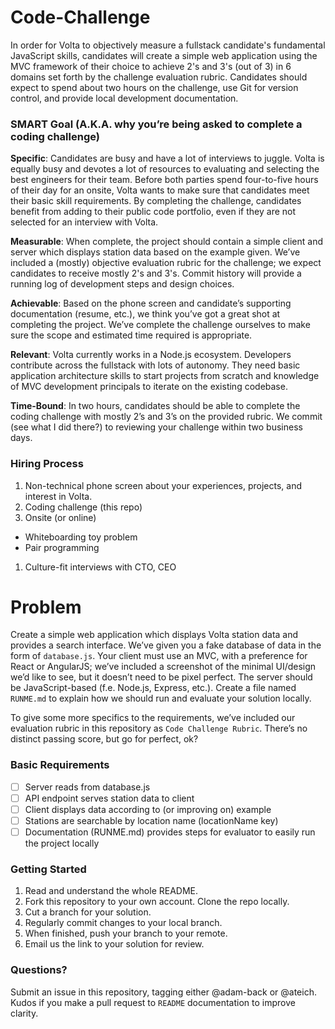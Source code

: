 # Code-Challenge

In order for Volta to objectively measure a fullstack candidate's fundamental JavaScript skills, candidates will create a simple web application using the MVC framework of their choice to achieve 2's and 3's (out of 3) in 6 domains set forth by the challenge evaluation rubric. Candidates should expect to spend about two hours on the challenge, use Git for version control, and provide local development documentation.

### SMART Goal (A.K.A. why you’re being asked to complete a coding challenge)

**Specific**: Candidates are busy and have a lot of interviews to juggle. Volta is equally busy and devotes a lot of resources to evaluating and selecting the best engineers for their team. Before both parties spend four-to-five hours of their day for an onsite, Volta wants to make sure that candidates meet their basic skill requirements. By completing the challenge, candidates benefit from adding to their public code portfolio, even if they are not selected for an interview with Volta.

**Measurable**: When complete, the project should contain a simple client and server which displays station data based on the example given. We’ve included a (mostly) objective evaluation rubric for the challenge; we expect candidates to receive mostly 2's and 3's. Commit history will provide a running log of development steps and design choices.

**Achievable**: Based on the phone screen and candidate’s supporting documentation (resume, etc.), we think you’ve got a great shot at completing the project. We’ve complete the challenge ourselves to make sure the scope and estimated time required is appropriate.

**Relevant**: Volta currently works in a Node.js ecosystem. Developers contribute across the fullstack with lots of autonomy. They need basic application architecture skills to start projects from scratch and knowledge of MVC development principals to iterate on the existing codebase.

**Time-Bound**: In two hours, candidates should be able to complete the coding challenge with mostly 2’s and 3’s on the provided rubric. We commit (see what I did there?) to reviewing your challenge within two business days.

### Hiring Process

1. Non-technical phone screen about your experiences, projects, and interest in Volta.
1. Coding challenge (this repo)
1. Onsite (or online)
 - Whiteboarding toy problem
 - Pair programming
1. Culture-fit interviews with CTO, CEO

# Problem

Create a simple web application which displays Volta station data and provides a search interface. We’ve given you a fake database of data in the form of `database.js`. Your client must use an MVC, with a preference for React or AngularJS; we’ve included a screenshot of the minimal UI/design we’d like to see, but it doesn’t need to be pixel perfect. The server should be JavaScript-based (f.e. Node.js, Express, etc.). Create a file named `RUNME.md` to explain how we should run and evaluate your solution locally.

To give some more specifics to the requirements, we’ve included our evaluation rubric in this repository as `Code Challenge Rubric`. There’s no distinct passing score, but go for perfect, ok?

### Basic Requirements

- [ ] Server reads from database.js
- [ ] API endpoint serves station data to client
- [ ] Client displays data according to (or improving on) example
- [ ] Stations are searchable by location name (locationName key)
- [ ] Documentation (RUNME.md) provides steps for evaluator to easily run the project locally

### Getting Started

1. Read and understand the whole README.
1. Fork this repository to your own account. Clone the repo locally.
1. Cut a branch for your solution.
1. Regularly commit changes to your local branch.
1. When finished, push your branch to your remote.
1. Email us the link to your solution for review.

### Questions?

Submit an issue in this repository, tagging either @adam-back or @ateich. Kudos if you make a pull request to `README` documentation to improve clarity.
